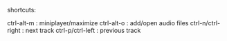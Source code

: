 shortcuts:
 
  ctrl-alt-m : miniplayer/maximize
  ctrl-alt-o : add/open audio files
  ctrl-n/ctrl-right : next track
  ctrl-p/ctrl-left : previous track
